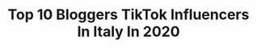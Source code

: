---
title: Top 10 Bloggers TikTok Influencers In Italy In 2020
description: >-
  Find top bloggers TikTok influencers in Italy in 2020. Most popular hashtags: #italy #italia #foryou #challenge.
platform: TikTok
profiles:
  - username: "giomadonna_official"
    fullname: >-
      Giò Madonna
    location: "Italy"
    followers: 4687
    engagement: 1056
    commentsToLikes: 0.096906
    id: ckaciug794xm90i78rgf1reku
    verified: false
    hashtags: "#greece, #green, #news, #skill"
  - username: "eleutha"
    fullname: >-
      eleutha
    location: "Italy"
    followers: 2020
    engagement: 710
    commentsToLikes: 0.078279
    id: ckacd2o0fijaz0i78dizvon5c
    verified: false
    hashtags: "#boredinthehouse, #italia, #nofilter, #bowlchallenge"
  - username: "due_zaini_in_viaggio"
    fullname: >-
      due_zaini_in_viaggio
    location: "Italy"
    followers: 2190
    engagement: 687
    commentsToLikes: 0.109253
    id: ckamwk00v8wgc0i78udps3zvo
    verified: false
    hashtags: "#naturelover, #tiktokviaggi, #funnycomedy, #friends"
  - username: "dianadelorenzi"
    fullname: >-
      Diana De Lorenzi
    location: "Italy"
    followers: 27801
    engagement: 945
    commentsToLikes: 0.023258
    id: cka0vtbiwzy9m0i78hw6v6o49
    verified: false
    hashtags: "#pink, #martino, #memories, #sicilia"
  - username: "lilianacastriotta"
    fullname: >-
      lilianacastriotta
    location: "Italy"
    followers: 2638
    engagement: 959
    commentsToLikes: 0.054991
    id: cka0p2ik76i9f0i78d30izds0
    verified: false
    hashtags: "#goodtimes, #videomaker, #makesomenoise, #changeoutfits"
  - username: "cocolavieenrose"
    fullname: >-
      Valeria Arizzi
    location: "Italy"
    followers: 4026
    engagement: 534
    commentsToLikes: 0.066720
    id: ck8vsi6p5dp000j78dilpl6bu
    verified: false
    hashtags: "#pose, #haircare, #bounce, #comments"
  - username: "marcodelia97"
    fullname: >-
      Marco D'Elia
    location: "Italy"
    followers: 69029
    engagement: 568
    commentsToLikes: 0.035115
    id: ck9fmcyirsqgw0j782dagw1ji
    verified: false
    hashtags: "#handstand, #mindfulness, #brands, #howto"
  - username: "takemyhearteverywhere"
    fullname: >-
      Francesca & Tommaso
    location: "Italy"
    followers: 25905
    engagement: 1391
    commentsToLikes: 0.015902
    id: ck8qiwsikapnk0j786tlyb9hs
    verified: false
    hashtags: "#greekislands, #summer, #greece, #sunsetlover"
  - username: "theliving_man"
    fullname: >-
      TheLivingMan
    location: "Italy"
    followers: 22742
    engagement: 535
    commentsToLikes: 0.046423
    id: ckal55lk45f7d0i78dbkkf2et
    verified: false
    hashtags: "#italianfood, #madein, #goodvibes, #mercedes"
  - username: "a.t.c.mela"
    fullname: >-
      Mela
    location: "Italy"
    followers: 28399
    engagement: 321
    commentsToLikes: 0.013774
    id: ck8j4funn20ly0j781xrktpak
    verified: false
    hashtags: "#welovepizza, #tagliare, #dessert, #italiana"
---